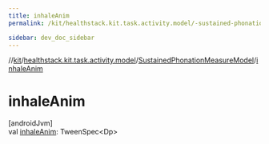 ```yaml
---
title: inhaleAnim
permalink: /kit/healthstack.kit.task.activity.model/-sustained-phonation-measure-model/inhale-anim.html

sidebar: dev_doc_sidebar
---
```

//[kit](../../../kit.html)/[healthstack.kit.task.activity.model](../index.html)/[SustainedPhonationMeasureModel](index.html)/[inhaleAnim](inhale-anim.html)



# inhaleAnim



[androidJvm]\
val [inhaleAnim](inhale-anim.html): TweenSpec&lt;Dp&gt;




